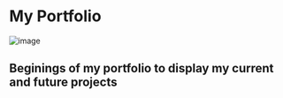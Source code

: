 # My Portfolio

![image](https://user-images.githubusercontent.com/87582461/131229189-aad60c8c-3812-45a3-9927-8a01614b4406.png)

## Beginings of my portfolio to display my current and future projects